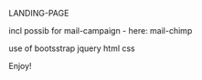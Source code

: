 LANDING-PAGE

incl possib for mail-campaign - here: mail-chimp

use of
bootsstrap
jquery
html
css



Enjoy!
